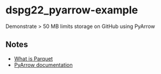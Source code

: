 # dspg22_pyarrow-example
Demonstrate > 50 MB limits storage on GitHub using PyArrow

Notes
---
- [What is Parquet](https://databricks.com/glossary/what-is-parquet)
- [PyArrow documentation](https://arrow.apache.org/docs/python/install.html)
